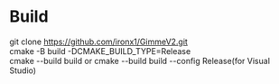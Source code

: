 # Build
git clone https://github.com/ironx1/GimmeV2.git <br />
cmake -B build -DCMAKE_BUILD_TYPE=Release<br />
cmake --build build or cmake --build build --config Release(for Visual Studio)
